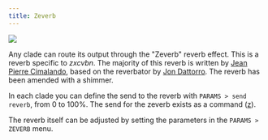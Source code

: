 ```yaml
---
title: Zeverb
---
```


<img src="/static/zeverb.png" class="fr">

Any clade can route its output through the "Zeverb" reverb effect. This is a reverb specific to *zxcvbn*. The majority of this reverb is written by [Jean Pierre Cimalando](https://github.com/jpcima), based on the reverbator by [Jon Dattorro](https://ccrma.stanford.edu/~dattorro/EffectDesignPart1.pdf). The reverb has been amended with a shimmer.

In each clade you can define the send to the reverb with `PARAMS > send reverb`, from 0 to 100%. The send for the zeverb exists as a command ([z](#zeverb)).

The reverb itself can be adjusted by setting the parameters in the `PARAMS > ZEVERB` menu. 